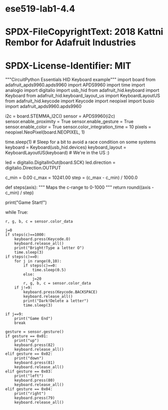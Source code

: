 # ese519-lab1-4.4

# SPDX-FileCopyrightText: 2018 Kattni Rembor for Adafruit Industries
#
# SPDX-License-Identifier: MIT

"""CircuitPython Essentials HID Keyboard example"""
import board
from adafruit_apds9960.apds9960 import APDS9960
import time
import analogio
import digitalio
import usb_hid
from adafruit_hid.keyboard import Keyboard
from adafruit_hid.keyboard_layout_us import KeyboardLayoutUS
from adafruit_hid.keycode import Keycode
import neopixel
import busio
import adafruit_apds9960.apds9960

i2c = board.STEMMA_I2C()
sensor = APDS9960(i2c)
sensor.enable_proximity = True
sensor.enable_gesture = True
sensor.enable_color = True
sensor.color_integration_time = 10
pixels = neopixel.NeoPixel(board.NEOPIXEL, 1)

time.sleep(1)  # Sleep for a bit to avoid a race condition on some systems
keyboard = Keyboard(usb_hid.devices)
keyboard_layout = KeyboardLayoutUS(keyboard)  # We're in the US :)

led = digitalio.DigitalInOut(board.SCK)
led.direction = digitalio.Direction.OUTPUT

c_min = 0.00
c_max = 10241.00
step = (c_max - c_min) / 1000.0

def steps(axis):
    """ Maps the c-range to 0-1000 """
    return round((axis - c_min) / step)

print("Game Start!")

while True:

    
    r, g, b, c = sensor.color_data
    
    j=0
    if steps(c)==1000:
        keyboard.press(Keycode.O)
        keyboard.release_all()
        print("Bright!Type a letter O")
        time.sleep(3)
    if steps(c)==0:
        for j in range(0,10):
            if steps(c)==0:
                time.sleep(0.5)
            else:
                j=20
            r, g, b, c = sensor.color_data
        if j!=9:
            keyboard.press(Keycode.BACKSPACE)
            keyboard.release_all()
            print("Dark!Delete a letter")
            time.sleep(3)
    
    if j==9:
        print("Game End")
        break

    gesture = sensor.gesture()
    if gesture == 0x01:
        print("up")
        keyboard.press(82)
        keyboard.release_all()
    elif gesture == 0x02:
        print("down")
        keyboard.press(81)
        keyboard.release_all()
    elif gesture == 0x03:
        print("left")
        keyboard.press(80)
        keyboard.release_all()
    elif gesture == 0x04:
        print("right")
        keyboard.press(79)
        keyboard.release_all()
    
